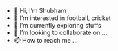 - 👋 Hi, I’m Shubham
- 👀 I’m interested in football, cricket
- 🌱 I’m currently exploring stuffs
- 💞️ I’m looking to collaborate on ...
- 📫 How to reach me ...

<!---
shubham2du/shubham2du is a ✨ special ✨ repository because its `README.md` (this file) appears on your GitHub profile.
You can click the Preview link to take a look at your changes.
--->

